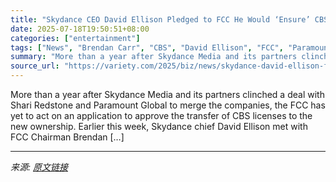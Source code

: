 ```yaml
---
title: "Skydance CEO David Ellison Pledged to FCC He Would ‘Ensure’ CBS News Coverage Reflects ‘Varied Ideological Perspectives’"
date: 2025-07-18T19:50:51+08:00
categories: ["entertainment"]
tags: ["News", "Brendan Carr", "CBS", "David Ellison", "FCC", "Paramount Global", "Skydance Media"]
summary: "More than a year after Skydance Media and its partners clinched a deal with Shari Redstone and Paramount Global to merge the companies, the FCC has yet to act on an application to approve the transfer"
source_url: "https://variety.com/2025/biz/news/skydance-david-ellison-fcc-ensure-cbs-varied-ideological-perspectives-1236464906/"
---
```


More than a year after Skydance Media and its partners clinched a deal with Shari Redstone and Paramount Global to merge the companies, the FCC has yet to act on an application to approve the transfer of CBS licenses to the new ownership. Earlier this week, Skydance chief David Ellison met with FCC Chairman Brendan [&#8230;]

---

*来源: [原文链接](https://variety.com/2025/biz/news/skydance-david-ellison-fcc-ensure-cbs-varied-ideological-perspectives-1236464906/)*

